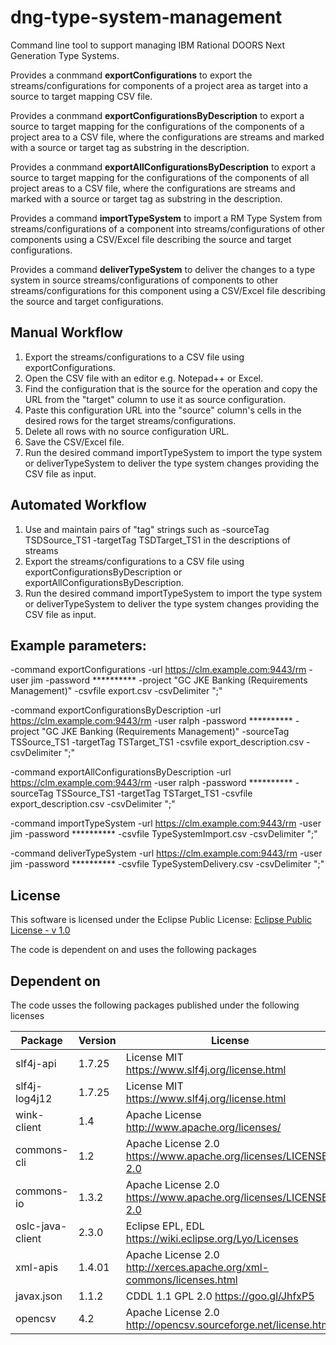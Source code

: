 # dng-type-system-management

Command line tool to support managing IBM Rational DOORS Next Generation Type Systems.

Provides a conmmand **exportConfigurations** to export the streams/configurations for components of a project area as target into a source to target mapping CSV file.

Provides a conmmand **exportConfigurationsByDescription** to export a source to target mapping for the configurations of the components of a project area to a CSV file, where the configurations are streams and marked with a source or target tag as substring in the description.

Provides a conmmand **exportAllConfigurationsByDescription** to export a source to target mapping for the configurations of the components of all project areas to a CSV file, where the configurations are streams and marked with a source or target tag as substring in the description.

Provides a command **importTypeSystem** to import a RM Type System from streams/configurations of a component into streams/configurations of other components using a CSV/Excel file describing the source and target configurations.

Provides a command **deliverTypeSystem** to deliver the changes to a type system in source streams/configurations of components to other streams/configurations for this component using a CSV/Excel file describing the source and target configurations.

## Manual Workflow

1. Export the streams/configurations to a CSV file using exportConfigurations.
2. Open the CSV file with an editor e.g. Notepad++ or Excel.
3. Find the configuration that is the source for the operation and copy the URL from the "target" column to use it as source configuration.
4. Paste this configuration URL into the "source" column's cells in the desired rows for the target streams/configurations. 
5. Delete all rows with no source configuration URL.
6. Save the CSV/Excel file.                                                                              
7. Run the desired command importTypeSystem to import the type system or deliverTypeSystem to deliver the type system changes providing the CSV file as input.

## Automated Workflow

1. Use and maintain pairs of "tag" strings such as -sourceTag TSDSource_TS1 -targetTag TSDTarget_TS1 in the descriptions of streams
2. Export the streams/configurations to a CSV file using exportConfigurationsByDescription or exportAllConfigurationsByDescription.
3. Run the desired command importTypeSystem to import the type system or deliverTypeSystem to deliver the type system changes providing the CSV file as input.

## Example parameters:

-command exportConfigurations -url https://clm.example.com:9443/rm -user jim -password ********** -project "GC JKE Banking (Requirements Management)" -csvfile export.csv -csvDelimiter ";"

-command exportConfigurationsByDescription -url https://clm.example.com:9443/rm -user ralph -password ********** -project "GC JKE Banking (Requirements Management)" -sourceTag TSSource_TS1 -targetTag TSTarget_TS1 -csvfile export_description.csv -csvDelimiter ";"

-command exportAllConfigurationsByDescription -url https://clm.example.com:9443/rm -user ralph -password ********** -sourceTag TSSource_TS1 -targetTag TSTarget_TS1 -csvfile export_description.csv -csvDelimiter ";"

-command importTypeSystem -url https://clm.example.com:9443/rm -user jim -password ********** -csvfile TypeSystemImport.csv -csvDelimiter ";"

-command deliverTypeSystem -url https://clm.example.com:9443/rm -user jim -password ********** -csvfile TypeSystemDelivery.csv -csvDelimiter ";"

## License
This software is licensed under the Eclipse Public License: [Eclipse Public License - v 1.0](com.ibm.rm.typemanagement/LICENSE.html)

The code is dependent on and uses the following packages

## Dependent on 
The code usses the following packages published under the following licenses

| Package          | Version      | License                                                         |
|------------------|--------------|-----------------------------------------------------------------|
| slf4j-api        | 1.7.25       | License MIT https://www.slf4j.org/license.html |
| slf4j-log4j12    | 1.7.25	      | License MIT https://www.slf4j.org/license.html |
| wink-client      | 1.4	        | Apache License http://www.apache.org/licenses/ |
| commons-cli      | 1.2	        | Apache License 2.0 https://www.apache.org/licenses/LICENSE-2.0 |
| commons-io       | 1.3.2        | Apache License 2.0 https://www.apache.org/licenses/LICENSE-2.0 |
| oslc-java-client | 2.3.0        | Eclipse EPL, EDL https://wiki.eclipse.org/Lyo/Licenses |
| xml-apis         | 1.4.01	      | Apache License 2.0 http://xerces.apache.org/xml-commons/licenses.html |
| javax.json       | 1.1.2	      | CDDL 1.1 GPL 2.0 https://goo.gl/JhfxP5 |
| opencsv          | 4.2          | Apache License 2.0 http://opencsv.sourceforge.net/license.html |
